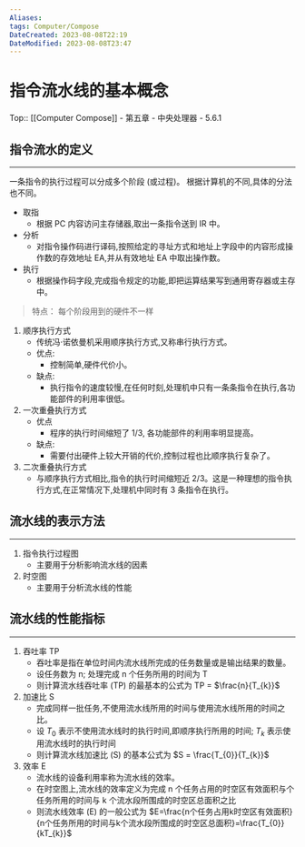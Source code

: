 ```yaml
---
Aliases: 
tags: Computer/Compose 
DateCreated: 2023-08-08T22:19
DateModified: 2023-08-08T23:47
---
```

# 指令流水线的基本概念

Top:: [[Computer Compose]] - 第五章 - 中央处理器 - 5.6.1

## 指令流水的定义
---
一条指令的执行过程可以分成多个阶段 (或过程)。
根据计算机的不同,具体的分法也不同。

- 取指
	- 根据 PC 内容访问主存储器,取出一条指令送到 IR 中。
- 分析
	- 对指令操作码进行译码,按照给定的寻址方式和地址上字段中的内容形成操作数的存效地址 EA,并从有效地址 EA 中取出操作数。
- 执行
	- 根据操作码字段,完成指令规定的功能,即把运算结果写到通用寄存器或主存中。

> 特点： 每个阶段用到的硬件不一样

1. 顺序执行方式
	- 传统冯·诺依曼机采用顺序执行方式,又称串行执行方式。
	- 优点:
		- 控制简单,硬件代价小。
	- 缺点:
		- 执行指令的速度较慢,在任何时刻,处理机中只有一条条指令在执行,各功能部件的利用率很低。
2. 一次重叠执行方式
	- 优点
		- 程序的执行时间缩短了 1/3, 各功能部件的利用率明显提高。
	- 缺点:
		- 需要付出硬件上较大开销的代价,控制过程也比顺序执行复杂了。
3. 二次重叠执行方式
	- 与顺序执行方式相比,指令的执行时间缩短近 2/3。这是一种理想的指令执行方式,在正常情况下,处理机中同时有 3 条指令在执行。

## 流水线的表示方法
---
1. 指令执行过程图
	- 主要用于分析影响流水线的因素
2. 时空图
	- 主要用于分析流水线的性能

## 流水线的性能指标
---
1. 吞吐率 TP
	- 吞吐率是指在单位时间内流水线所完成的任务数量或是输出结果的数量。
	- 设任务数为 n; 处理完成 n 个任务所用的时间为 T
	- 则计算流水线吞吐率 (TP) 的最基本的公式为 TP = $\frac{n}{T_{k}}$
2. 加速比 S
	- 完成同样一批任务,不使用流水线所用的时间与使用流水线所用的时间之比。
	- 设 $T_{0}$ 表示不使用流水线时的执行时间,即顺序执行所用的时间; $T_{k}$ 表示使用流水线时的执行时间  
	- 则计算流水线加速比 (S) 的基本公式为 $S = \frac{T_{0}}{T_{k}}$
3. 效率 E
	- 流水线的设备利用率称为流水线的效率。
	- 在时空图上,流水线的效率定义为完成 n 个任务占用的时空区有效面积与个任务所用的时间与 k 个流水段所围成的时空区总面积之比
	- 则流水线效率 (E) 的一般公式为 $E=\frac{n个任务占用k时空区有效面积}{n个任务所用的时间与k个流水段所围成的时空区总面积}=\frac{T_{0}}{kT_{k}}$
